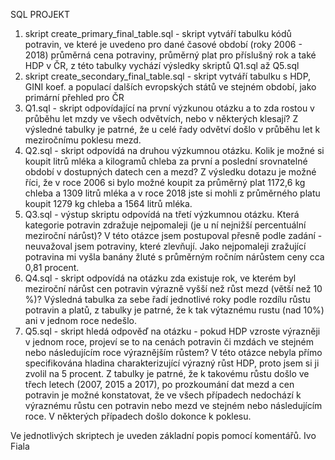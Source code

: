 SQL PROJEKT

1. skript create_primary_final_table.sql - skript vytváří tabulku kódů potravin, ve které je uvedeno pro dané časové období (roky 2006 - 2018) průměrná cena potraviny, průměrný plat pro příslušný rok a také HDP
   v ČR, z této tabulky vychází výsledky skriptů Q1.sql až Q5.sql
2. skript create_secondary_final_table.sql - skript vytváří tabulku s HDP, GINI koef. a populací dalších evropských států ve stejném období, jako primární přehled pro ČR
3. Q1.sql - skript odpovídající na první výzkunou otázku a to zda rostou v průběhu let mzdy ve všech odvětvích, nebo v některých klesají? Z výsledné tabulky je patrné, že u celé řady odvětví došlo v průběhu let
  k meziročnímu poklesu mezd.
4. Q2.sql - skript odpovídá na druhou výzkumnou otázku. Kolik je možné si koupit litrů mléka a kilogramů chleba za první a poslední srovnatelné období v dostupných datech cen a mezd? Z výsledku dotazu je možné říci,
   že v roce 2006 si bylo možné koupit za průměrný plat 1172,6 kg chleba a 1309 litrů mléka a v roce 2018 jste si mohli z průměrného platu koupit 1279 kg chleba a 1564 litrů mléka.
5. Q3.sql - výstup skriptu odpovídá na třetí výzkumnou otázku. Která kategorie potravin zdražuje nejpomaleji (je u ní nejnižší percentuální meziroční nárůst)? V této otázce jsem postupoval přesně podle zadání -
   neuvažoval jsem potraviny, které zlevňují. Jako nejpomaleji zražující potravina mi vyšla banány žluté s průměrným ročním nárůstem ceny cca 0,81 procent.
6. Q4.sql - skript odpovídá na otázku zda existuje rok, ve kterém byl meziroční nárůst cen potravin výrazně vyšší než růst mezd (větší než 10 %)? Výsledná tabulka za sebe řadí jednotlivé roky podle rozdílu růstu
   potravin a platů, z tabulky je patrné, že k tak výtaznému rustu (nad 10%) ani v jednom roce nedešlo.
7. Q5.sql - skript hledá odpověď na otázku - pokud HDP vzroste výrazněji v jednom roce, projeví se to na cenách potravin či mzdách ve stejném nebo následujícím roce výraznějším růstem? V této otázce nebyla přímo
   specifikována hladina charakterizující výrazný růst HDP, proto jsem si ji zvolil na 5 procent. Z tabulky je patrné, že k takovému růstu došlo ve třech letech (2007, 2015 a 2017), po prozkoumání dat mezd a cen
   potravin je možné konstatovat, že ve všech případech nedochází k výraznému růstu cen potravin nebo mezd ve stejném nebo následujícím roce. V některých případech došlo dokonce k poklesu.

Ve jednotlivých skriptech je uveden základní popis pomocí komentářů. 
Ivo Fiala

